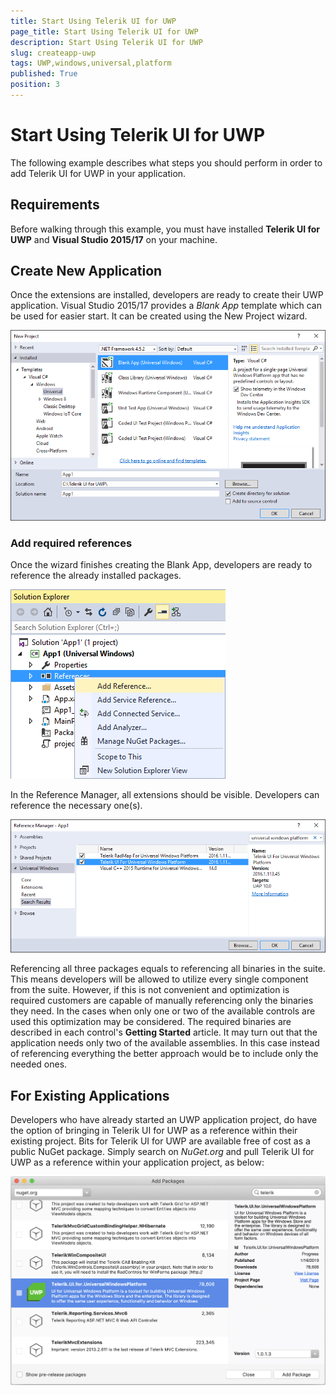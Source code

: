 ```yaml
---
title: Start Using Telerik UI for UWP
page_title: Start Using Telerik UI for UWP
description: Start Using Telerik UI for UWP
slug: createapp-uwp
tags: UWP,windows,universal,platform
published: True
position: 3
---
```


# Start Using Telerik UI for UWP

The following example describes what steps you should perform in order to add Telerik UI for UWP in your application.

## Requirements
Before walking through this example, you must have installed **Telerik UI for UWP** and **Visual Studio 2015/17** on your machine.

## Create New Application

Once the extensions are installed, developers are ready to create their UWP application. Visual Studio 2015/17 provides a *Blank App* template which can be used for easier start. It can be created using the New Project wizard.

![Blank App project Template](images/newprojectblankapp.png)

### Add required references

Once the wizard finishes creating the Blank App, developers are ready to reference the already installed packages. 

![Open Reference Manager](images/openreferencemanager.png)

In the Reference Manager, all extensions should be visible. Developers can reference the necessary one(s).

![Open Reference Manager](images/addreferences.png)

Referencing all three packages equals to referencing all binaries in the suite. This means developers will be allowed to utilize every single component from the suite. However, if this is not convenient and optimization is required customers are capable of manually referencing only the binaries they need. In the cases when only one or two of the available controls are used this optimization may be considered. The required binaries are described in each control's **Getting Started** article. It may turn out that the application needs only two of the available assemblies. In this case instead of referencing everything the better approach would be to include only the needed ones.

## For Existing Applications

Developers who have already started an UWP application project, do have the option of bringing in Telerik UI for UWP as a reference within their existing project. Bits for Telerik UI for UWP are available free of cost as a public NuGet package. Simply search on *NuGet.org* and pull Telerik UI for UWP as a reference within your application project, as below:

![Nuget Package Reference](images/nugetpackagereference.png)